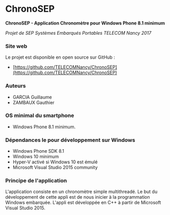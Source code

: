# ChronoSEP

**ChronoSEP - Application Chronomètre pour Windows Phone 8.1 minimum**

*Projet de SEP Systèmes Embarqués Portables TELECOM Nancy 2017*

### Site web
Le projet est disponible en open source sur GitHub :
 - [https://github.com/TELECOMNancy/ChronoSEP](https://github.com/TELECOMNancy/ChronoSEP)

### Auteurs
 - GARCIA Guillaume
 - ZAMBAUX Gauthier

### OS minimal du smartphone
 - Windows Phone 8.1 minimum.

### Dépendances le pour développement sur Windows
 - Windows Phone SDK 8.1
 - Windows 10 minimum
 - Hyper-V activé si Windows 10 est émulé
 - Microsoft Visual Studio 2015 community

### Principe de l'application
L'application consiste en un chronomètre simple multithreadé. Le but du développement de cette appli est de nous inicier à la programmation Windows embarquée. L'appli est développée en C++ à partir de Microsoft Visual Studio 2015.
